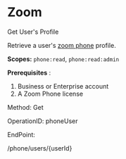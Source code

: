 #     Zoom


Get User's Profile

Retrieve a user's [zoom phone](https://support.zoom.us/hc/en-us/articles/360001297663-Quickstart-Guide-for-Zoom-Phone-Administrators) profile.

**Scopes:** `phone:read`, `phone:read:admin` 


**Prerequisites** :
1. Business or Enterprise account 
2. A Zoom Phone license

Method: Get

OperationID: phoneUser

EndPoint:

/phone/users/{userId}

